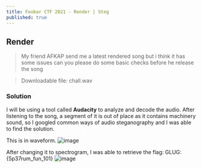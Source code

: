 ```yaml
---
title: Foobar CTF 2021 - Render | Steg
published: true
---
```


## [](#header-2)Render

> My friend AFKAP send me a latest rendered song but i think it has some issues can you please do some basic checks before he release the song

> Downloadable file: chall.wav

### [](#header-3)Solution
I will be using a tool called **Audacity** to analyze and decode the audio.
After listening to the song, a segment of it is out of place as it contains machinery sound, so I googled common ways of audio steganography and I was able to find the solution.

This is in waveform.
![image](https://user-images.githubusercontent.com/81070073/113341300-dabc4300-92e1-11eb-851d-7dc079bf552a.png)

After changing it to spectrogram, I was able to retrieve the flag: GLUG:{5p37rum_fun_101}
![image](https://user-images.githubusercontent.com/81070073/113341171-b6f8fd00-92e1-11eb-8d73-27545d95113a.png)


